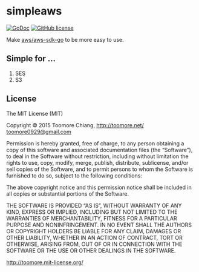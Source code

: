 simpleaws
==========

[![GoDoc](https://godoc.org/github.com/toomore/simpleaws?status.svg)](https://godoc.org/github.com/toomore/simpleaws) [![GitHub license](https://img.shields.io/badge/license-MIT-blue.svg)](https://raw.githubusercontent.com/toomore/simpleaws/master/LICENSE.md)

Make [aws/aws-sdk-go](https://github.com/aws/aws-sdk-go) to be more easy to use.

Simple for ...
---------------

1. SES
2. S3

License
--------

The MIT License (MIT)

Copyright © 2015 Toomore Chiang, http://toomore.net/ <toomore0929@gmail.com>

Permission is hereby granted, free of charge, to any person obtaining a copy of this software and associated documentation files (the “Software”), to deal in the Software without restriction, including without limitation the rights to use, copy, modify, merge, publish, distribute, sublicense, and/or sell copies of the Software, and to permit persons to whom the Software is furnished to do so, subject to the following conditions:

The above copyright notice and this permission notice shall be included in all copies or substantial portions of the Software.

THE SOFTWARE IS PROVIDED “AS IS”, WITHOUT WARRANTY OF ANY KIND, EXPRESS OR IMPLIED, INCLUDING BUT NOT LIMITED TO THE WARRANTIES OF MERCHANTABILITY, FITNESS FOR A PARTICULAR PURPOSE AND NONINFRINGEMENT. IN NO EVENT SHALL THE AUTHORS OR COPYRIGHT HOLDERS BE LIABLE FOR ANY CLAIM, DAMAGES OR OTHER LIABILITY, WHETHER IN AN ACTION OF CONTRACT, TORT OR OTHERWISE, ARISING FROM, OUT OF OR IN CONNECTION WITH THE SOFTWARE OR THE USE OR OTHER DEALINGS IN THE SOFTWARE.

http://toomore.mit-license.org/
